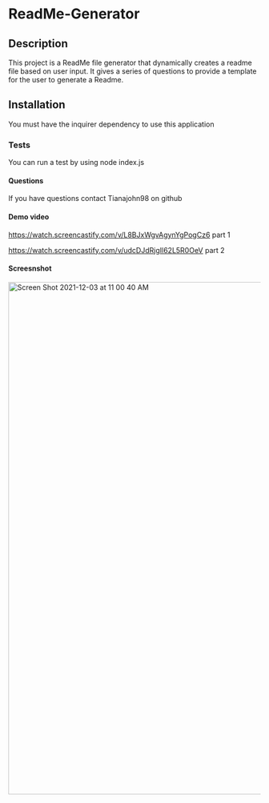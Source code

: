 # ReadMe-Generator

## Description 
This project is a ReadMe file generator that dynamically creates a readme file based on user input.
It gives a series of questions to provide a template for the user to generate a Readme.


## Installation

You must have the inquirer dependency to use this application

###  Tests

You can run a test by using node index.js

#### Questions


If you have questions contact Tianajohn98 on github 

#### Demo video

https://watch.screencastify.com/v/L8BJxWgvAgynYgPogCz6  part 1

https://watch.screencastify.com/v/udcDJdRjgIl62L5R0OeV  part 2


#### Screesnshot

<img width="1024" alt="Screen Shot 2021-12-03 at 11 00 40 AM" src="https://user-images.githubusercontent.com/89621944/144633771-4b7f1b78-2e26-48b3-a818-9d68af26fc30.png">
